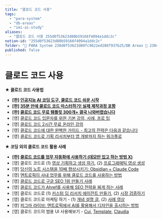 ```yaml
---
title: "클로드 코드 사용"
tags:
  - "para-system"
  - "db-areas"
  - "imi-ai-study"
aliases:
  - "클로드 코드 사용 255d0f53623d80b59166f4094a1ddc2c"
notion-id: "255d0f53623d80b59166f4094a1ddc2c"
folder: "🚀 PARA System 230d0f53623d80fc9622ed288f937b25/DB Areas 🔲 230d0f53623d812fa0e9f500c4679623/IMI AI STUDY 1d9d0f53623d8041bf76c077ebfc7363"
published: false
---
```


# 클로드 코드 사용

**★ 클로드 코드 사용법**

* **[한] [인공지능 AI 코딩 도구, 클로드 코드 쉬운 시작](https://youtu.be/HInJtt4AFtI?si=U4ZkW58bPPMCAK3U)**
* **[한] [35분 만에 클로드 코드 마스터하기! 실제 제작과정 포함](https://youtu.be/3JsoZGLQQRk?si=mhezl4GXwNhptPDT)**
* **[한] [클로드 코드 무료 템플릿 300개+ 결국 나와버렸습니다](https://youtu.be/oMlsOS0fzSk?si=H-cy3spoo8RElsWG)**
* [영] [클로드 코드 입문자를 위한 기본 강의, 사례, 프로 팁](https://youtu.be/HSkLeECsBcw?si=3Pou75peytl87q-1)
* [영] [클로드 코드 2시간 무료 온라인 강의](https://www.deeplearning.ai/short-courses/claude-code-a-highly-agentic-coding-assistant/)
* [영] [클로드 코드에 대한 완벽한 가이드 - 최고의 전략은 다음과 같습니다](https://youtu.be/amEUIuBKwvg?si=e5bQOUc_WppWqUX9)
* [영] [클로드 코드로 기획 리서치부터 앱 개발까지 하는 워크플로](https://youtu.be/dk97zcYaq_o?si=Y-7kA5kvKd49kWCJ)

**★ 코딩 외의 클로드 코드 활용 사례**

* **[한] [클로드 코드를 업무 자동화에 사용하기 (데모만 있고 하는 방법 X)](https://youtube.com/playlist?list=PLAcBT7Lit9thvXcxFJtTzGFkFuaIrw8ms\&si=vMMy1W8d-niHoY-5)**
* [영] 클로드 코드로 (1) [영상 기획하고 생성 하기](https://youtu.be/CtrBLjCx_M8?si=8o-NmbACFJwG9Dhm), (2) [프로그래매틱 영상 생성](https://x.com/trq212/status/1947706205172068624)
* [영] [당신의 노트 시스템을 10배 향상시키기: Obsidian + Claude Code](https://youtu.be/d7Pb73dbcIM?si=l1co36hyD7zUYoZP)
* [영] [앤트로픽이 사내 업무를 위해 클로드 코드를 사용하는 방법](https://www.anthropic.com/news/how-anthropic-teams-use-claude-code)
* [영] [클로드 코드로 구글 SEO 1위 만들기 사례](https://youtu.be/gWNFna6fgS8?si=In6lhVdE-UWRjfZr)
* [영] [클로드 코드가 Ahref를 사용해 SEO 전략을 짜게 하는 사례](https://www.linkedin.com/posts/gael-breton_claude-code-just-logged-into-ahrefs-pulled-activity-7358765153221300224-_XK4/)
* [영] 클로드 코드로 (1) [커스텀 딥 리서치 에이전트 만들기](https://x.com/omarsar0/status/1949204315350216789), (2) [시장 검증하기](https://x.com/aref_vc/status/1949053627781485037)
* [영] 클로드 코드로 마케팅 하기 - (1) [개념 설명 글](https://www.skool.com/ai-community/claude-code-for-marketing), (2) [사례 영상](https://youtu.be/wxjvpXFJD9Y?si=ZZmLlXGaP7RIhbE8)
* [영] [피그마 라이브: 앤트로픽에서 AI를 활용해서 디자인을 출시하는 방법](https://www.youtube.com/live/x2LGggL6BNI?si=mIBFsw5Qlffjm4oD\&t=1675)
* [영] 클로드 코드의 범용 UI 사용해보기 - [Cui](https://github.com/wbopan/cui), [Template](https://github.com/davila7/claude-code-templates), [Claudia](https://github.com/getAsterisk/claudia)
